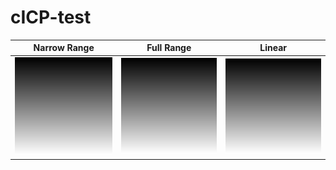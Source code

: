 # cICP-test

| Narrow Range | Full Range | Linear |
| --- | --- | --- |
| ![Narrow Range](narrow-range.png) | ![Full Range](full-range.png) | ![Linear](linear.png) |
